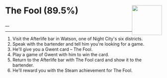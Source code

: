 # The Fool (89.5%) <img style="float: right;" src="https://cdn.cloudflare.steamstatic.com/steamcommunity/public/images/apps/1091500/7975d6e5d790b88f030195e3b1a38e49a5de1c8d.jpg" width="96" height="96">

__

---

1. Visit the Afterlife bar in Watson, one of Night City's six districts.
2. Speak with the bartender and tell him you're looking for a game. 
3. He'll give you a Gwent card – The Fool.
4. Play a game of Gwent with him to win the card.
5. Return to the Afterlife bar with The Fool card and show it to the bartender.
6. He'll reward you with the Steam achievement for The Fool.